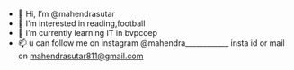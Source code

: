 - 👋 Hi, I’m @mahendrasutar
- 👀 I’m interested in reading,football
- 🌱 I’m currently learning IT in bvpcoep
- 📫 u can follow me on instagram @mahendra____________ insta id
or mail on mahendrasutar811@gmail.com

